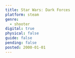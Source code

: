 ```yaml
---
title: Star Wars: Dark Forces
platform: steam
genre:
  - shooter
digital: true
physical: false
guide: false
pending: false
posted: 2000-01-01
---
```

